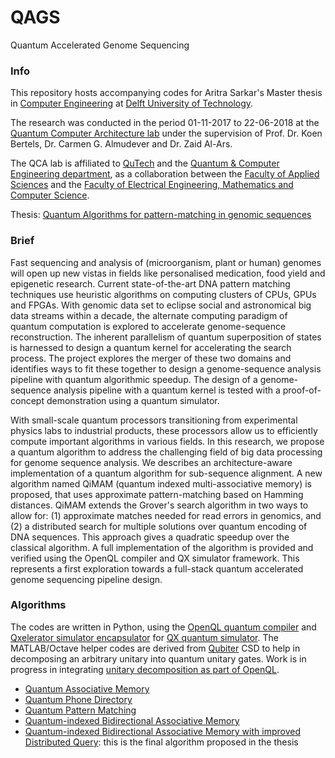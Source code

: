 # QAGS

Quantum Accelerated Genome Sequencing

### Info

This repository hosts accompanying codes for Aritra Sarkar's Master thesis in [Computer Engineering](https://www.tudelft.nl/en/education/programmes/masters/computer-engineering/msc-computer-engineering/) at [Delft University of Technology](https://www.tudelft.nl/en/).

The research was conducted in the period 01-11-2017 to 22-06-2018 at the [Quantum Computer Architecture lab](https://www.tudelft.nl/en/eemcs/the-faculty/departments/quantum-computer-engineering/quantum-computer-architecture-lab/) under the supervision of Prof. Dr. Koen Bertels, Dr. Carmen G. Almudever and Dr. Zaid Al-Ars.

The QCA lab is affiliated to [QuTech](https://qutech.nl/) and the [Quantum & Computer Engineering department](https://www.tudelft.nl/en/eemcs/the-faculty/departments/quantum-computer-engineering/), as a collaboration between the [Faculty of Applied Sciences](https://www.tudelft.nl/en/tnw/) and the [Faculty of Electrical Engineering, Mathematics and Computer Science](https://www.tudelft.nl/en/eemcs/).

Thesis: [Quantum Algorithms for pattern-matching in genomic sequences](http://resolver.tudelft.nl/uuid:4257310d-6d8b-4f5a-9fda-00cf8e081f0e)

### Brief

Fast sequencing and analysis of (microorganism, plant or human) genomes will open up new vistas in fields like personalised medication, food yield and epigenetic research. Current state-of-the-art DNA pattern matching techniques use heuristic algorithms on computing clusters of CPUs, GPUs and FPGAs. With genomic data set to eclipse social and astronomical big data streams within a decade, the alternate computing paradigm of quantum computation is explored to accelerate genome-sequence reconstruction. The inherent parallelism of quantum superposition of states is harnessed to design a quantum kernel for accelerating the search process. The project explores the merger of these two domains and identifies ways to fit these together to design a genome-sequence analysis pipeline with quantum algorithmic speedup. The design of a genome-sequence analysis pipeline with a quantum kernel is tested with a proof-of-concept demonstration using a quantum simulator.

With small-scale quantum processors transitioning from experimental physics labs to industrial products, these processors allow us to efficiently compute important algorithms in various fields. In this research, we propose a quantum algorithm to address the challenging field of big data processing for genome sequence analysis. We describes an architecture-aware implementation of a quantum algorithm
for sub-sequence alignment. A new algorithm named QiMAM (quantum indexed multi-associative memory) is proposed, that uses approximate pattern-matching based on Hamming distances. QiMAM extends the Grover's search algorithm in two ways to allow for: (1) approximate matches needed for read errors in genomics, and (2) a distributed search for multiple solutions over quantum encoding of DNA sequences.
This approach gives a quadratic speedup over the classical algorithm. A full implementation of the algorithm is provided and verified using the OpenQL compiler and QX simulator framework. This represents a first exploration towards a full-stack quantum accelerated genome sequencing pipeline design.

### Algorithms

The codes are written in Python, using the [OpenQL quantum compiler](https://github.com/QE-Lab/OpenQL) and [Qxelerator simulator encapsulator](https://github.com/QE-Lab/qx-simulator/tree/master/qxelarator) for [QX quantum simulator](http://quantum-studio.net/).
The MATLAB/Octave helper codes are derived from [Qubiter](https://github.com/artiste-qb-net/qubiter) CSD to help in decomposing an arbitrary unitary into quantum unitary gates.
Work is in progress in integrating [unitary decomposition as part of OpenQL](https://github.com/QE-Lab/OpenQL/issues/205).

* [Quantum Associative Memory](https://github.com/prince-ph0en1x/QAGS/tree/master/QAM)
* [Quantum Phone Directory](https://github.com/prince-ph0en1x/QAGS/tree/master/QPD)
* [Quantum Pattern Matching](https://github.com/prince-ph0en1x/QAGS/tree/master/QPM)
* [Quantum-indexed Bidirectional Associative Memory](https://github.com/prince-ph0en1x/QAGS/tree/master/qxa)
* [Quantum-indexed Bidirectional Associative Memory with improved Distributed Query](https://github.com/prince-ph0en1x/QAGS/blob/master/qxa/qxa_qam_a4_idq.py): this is the final algorithm proposed in the thesis
